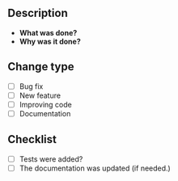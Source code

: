 ## Description

- **What was done?**
- **Why was it done?** 

## Change type

- [ ] Bug fix
- [ ] New feature
- [ ] Improving code
- [ ] Documentation

## Checklist

- [ ] Tests were added?
- [ ] The documentation was updated (if needed.)